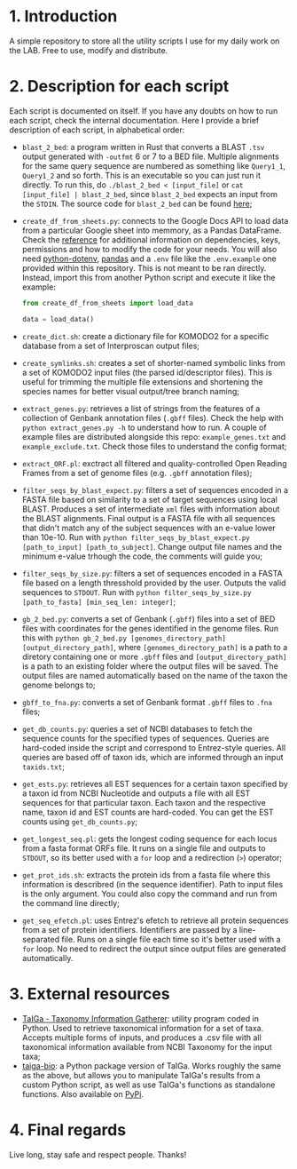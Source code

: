 # 1. Introduction

A simple repository to store all the utility scripts I use for my daily work on the LAB. Free to use, modify and distribute.

# 2. Description for each script

Each script is documented on itself. If you have any doubts on how to run each script, check the internal documentation. Here I provide a brief description of each script, in alphabetical order:

- `blast_2_bed`: a program written in Rust that converts a BLAST `.tsv` output generated with `-outfmt` 6 or 7 to a BED file. Multiple alignments for the same query sequence are numbered as something like `Query1_1`, `Query1_2` and so forth. This is an executable so you can just run it directly. To run this, do `./blast_2_bed < [input_file]` or `cat [input_file] | blast_2_bed`, since `blast_2_bed` expects an input from the `STDIN`. The source code for `blast_2_bed` can be found [here](https://github.com/flayner2/blast_2_bed);
- `create_df_from_sheets.py`: connects to the Google Docs API to load data from a particular Google sheet into memmory, as a Pandas DataFrame. Check the [reference](https://developers.google.com/sheets/api/quickstart/python) for additional information on dependencies, keys, permissions and how to modify the code for your needs. You will also need [python-dotenv](https://pypi.org/project/python-dotenv/), [pandas](https://pypi.org/project/pandas/) and a `.env` file like the `.env.example` one provided within this repository. This is not meant to be ran directly. Instead, import this from another Python script and execute it like the example:

  ```python
  from create_df_from_sheets import load_data

  data = load_data()
  ```
- `create_dict.sh`: create a dictionary file for KOMODO2 for a specific database from a set of Interproscan output files;
- `create_symlinks.sh`: creates a set of shorter-named symbolic links from a set of KOMODO2 input files (the parsed id/descriptor files). This is useful for trimming the multiple file extensions and shortening the species names for better visual output/tree branch naming;
- `extract_genes.py`: retrieves a list of strings from the features of a collection of Genbank annotation files (`.gbff` files). Check the help with `python extract_genes.py -h` to understand how to run. A couple of example files are distributed alongside this repo: `example_genes.txt` and `example_exclude.txt`. Check those files to understand the config format;
- `extract_ORF.pl`: exctract all filtered and quality-controlled Open Reading Frames from a set of genome files (e.g. `.gbff` annotation files);
- `filter_seqs_by_blast_expect.py`: filters a set of sequences encoded in a FASTA file based on similarity to a set of target sequences using local BLAST. Produces a set of intermediate `xml` files with information about the BLAST alignments. Final output is a FASTA file with all sequences that didn't match any of the subject sequences with an e-value lower than 10e-10. Run with `python filter_seqs_by_blast_expect.py [path_to_input] [path_to_subject]`. Change output file names and the minimum e-value trhough the code, the comments will guide you;
- `filter_seqs_by_size.py`: filters a set of sequences encoded in a FASTA file based on a length thresshold provided by the user. Outputs the valid sequences to `STDOUT`. Run with `python filter_seqs_by_size.py [path_to_fasta] [min_seq_len: integer]`;
- `gb_2_bed.py`: converts a set of Genbank (`.gbff`) files into a set of BED files with coordinates for the genes identified in the genome files. Run this with `python gb_2_bed.py [genomes_directory_path] [output_directory_path]`, where `[genomes_directory_path]` is a path to a diretory containing one or more `.gbff` files and `[output_directory_path]` is a path to an existing folder where the output files will be saved. The output files are named automatically based on the name of the taxon the genome belongs to;
- `gbff_to_fna.py`: converts a set of Genbank format `.gbff` files to `.fna` files;
- `get_db_counts.py`: queries a set of NCBI databases to fetch the sequence counts for the specified types of sequences. Queries are hard-coded inside the script and correspond to Entrez-style queries. All queries are based off of taxon ids, which are informed through an input `taxids.txt`;
- `get_ests.py`: retrieves all EST sequences for a certain taxon specified by a taxon id from NCBI Nucleotide and outputs a file with all EST sequences for that particular taxon. Each taxon and the respective name, taxon id and EST counts are hard-coded. You can get the EST counts using `get_db_counts.py`;
- `get_longest_seq.pl`: gets the longest coding sequence for each locus from a fasta format ORFs file. It runs on a single file and outputs to `STDOUT`, so its better used with a `for` loop and a redirection (`>`) operator;
- `get_prot_ids.sh`: extracts the protein ids from a fasta file where this information is describred (in the sequence identifier). Path to input files is the only argument. You could also copy the command and run from the command line directly;
- `get_seq_efetch.pl`: uses Entrez's efetch to retrieve all protein sequences from a set of protein identifiers. Identifiers are passed by a line-separated file. Runs on a single file each time so it's better used with a `for` loop. No need to redirect the output since output files are generated automatically.

# 3. External resources

- [TaIGa - Taxonomy Information Gatherer](https://github.com/flayner2/taiga): utility program coded in Python. Used to retrieve taxonomical information for a set of taxa. Accepts multiple forms of inputs, and produces a .csv file with all taxonomical information available from NCBI Taxonomy for the input taxa;
- [taiga-bio](https://github.com/flayner2/taiga-bio): a Python package version of TaIGa. Works roughly the same as the above, but allows you to manipulate TaIGa's results from a custom Python script, as well as use TaIGa's functions as standalone functions. Also available on [PyPi](https://pypi.org/project/taiga-bio/).

# 4. Final regards

Live long, stay safe and respect people. Thanks!
